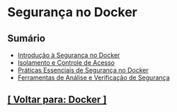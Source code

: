 # Segurança no Docker

## Sumário

- <a id="introducao-seguranca-docker">[Introdução à Segurança no Docker](./1-introducao-seguranca-docker/introducao-seguranca-docker.md)</a>
- <a id="isolamento-controle-acesso">[Isolamento e Controle de Acesso](./2-isolamento-controle-acesso/isolamento-controle-acesso.md)</a>
- <a id="praticas-essenciais-seguranca-docker">[Práticas Essenciais de Segurança no Docker](./3-praticas-essenciais-seguranca-docker/praticas-essenciais-seguranca-docker.md)</a>
- <a id="ferramentas-analise-seguranca">[Ferramentas de Análise e Verificação de Segurança](./4-ferramentas-analise-seguranca/ferramentas-analise-seguranca.md)</a>

## [[ Voltar para: Docker ]](../docker.md#seguranca-docker)